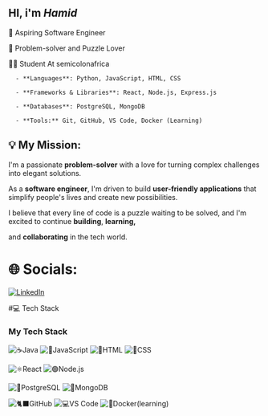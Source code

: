 ## HI, i'm *Hamid*

🧠 Aspiring Software Engineer

🧩 Problem-solver and Puzzle Lover

👨‍💻 Student At semicolonafrica

      - **Languages**: Python, JavaScript, HTML, CSS
      
      - **Frameworks & Libraries**: React, Node.js, Express.js
      
      - **Databases**: PostgreSQL, MongoDB
      
      - **Tools:** Git, GitHub, VS Code, Docker (Learning)



##  💡 My Mission:

I'm a passionate **problem-solver** with a love for turning complex challenges into elegant solutions.

As a **software engineer**, I'm driven to build **user-friendly applications** that simplify people's lives and create new possibilities. 

I believe that every line of code is a puzzle waiting to be solved, and I'm excited to continue **building**, **learning,**

and **collaborating** in the tech world.

# 🌐 Socials:

[![LinkedIn](https://img.shields.io/badge/LinkedIn-0077B5?style=for-the-badge&logo=linkedin&logoColor=white)](https://www.linkedin.com/in/[abdulhamid-abari-766b98362])

#💻 Tech Stack
### My Tech Stack

![☕Java](https://img.shields.io/badge/python-3670A0?style=for-the-badge&logo=python&logoColor=ffdd54)
![📜JavaScript](https://img.shields.io/badge/JavaScript-F7DF1E?style=for-the-badge&logo=javascript&logoColor=black)
![📄HTML](https://img.shields.io/badge/HTML5-E34F26?style=for-the-badge&logo=html5&logoColor=white)
![🎨CSS](https://img.shields.io/badge/CSS3-1572B6?style=for-the-badge&logo=css3&logoColor=white)

![⚛️React](https://img.shields.io/badge/react-%2320232a.svg?style=for-the-badge&logo=react&logoColor=%2361DAFB)
![🟢Node.js](https://img.shields.io/badge/node.js-6da55f?style=for-the-badge&logo=node.js&logoColor=white)

![🐘PostgreSQL](https://img.shields.io/badge/PostgreSQL-316192?style=for-the-badge&logo=postgresql&logoColor=white)
![🍃MongoDB](https://img.shields.io/badge/MongoDB-%234ea94b.svg?style=for-the-badge&logo=mongodb&logoColor=white)

![🐈‍⬛GitHub](https://img.shields.io/badge/github-%23121011.svg?style=for-the-badge&logo=github&logoColor=white)
![💻VS Code](https://img.shields.io/badge/VS%20Code-0078D4?style=for-the-badge&logo=visual%20studio%20code&logoColor=white)
![🐋Docker(learning)](https://img.shields.io/badge/docker-%230db7ed.svg?style=for-the-badge&logo=docker&logoColor=white)
